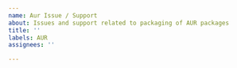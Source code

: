 ```yaml
---
name: Aur Issue / Support
about: Issues and support related to packaging of AUR packages
title: ''
labels: AUR
assignees: ''

---
```



